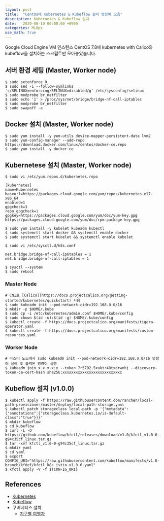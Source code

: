 ```yaml
---
layout: post
title:  "CentOs에 Kubernetes & Kubeflow 설치 명령어 모음"
description: Kubernetes & Kubeflow 설치
date:   2020-08-10 00:00:00 +0900
categories: MLOps
use_math: true
---
```


Google Cloud Engine VM 인스턴스 CentOS 7.8에 kubernetes with Calico와 kubeflow을 설치하는 스크립트만 모아놓았습니다.

## 서버 환경 세팅 (Master, Worker node)
```
$ sudo setenforce 0
$ sudo sed -i --follow-symlinks 's/SELINUX=enforcing/SELINUX=disabled/g' /etc/sysconfig/selinux
$ sudo modprobe br_netfilter
$ sudo echo '1' > /proc/sys/net/bridge/bridge-nf-call-iptables
$ sudo modprobe br_netfilter
$ sudo swapoff -a
```

## Docker 설치 (Master, Worker node)
```
$ sudo yum install -y yum-utils device-mapper-persistent-data lvm2
$ sudo yum-config-manager --add-repo https://download.docker.com/linux/centos/docker-ce.repo
$ sudo yum install -y docker-ce
```

## Kubernetese 설치 (Master, Worker node)
```
$ sudo vi /etc/yum.repos.d/kubernetes.repo

[kubernetes]
name=Kubernetes
baseurl=https://packages.cloud.google.com/yum/repos/kubernetes-el7-x86_64
enabled=1
gpgcheck=1
repo_gpgcheck=1
gpgkey=https://packages.cloud.google.com/yum/doc/yum-key.gpg https://packages.cloud.google.com/yum/doc/rpm-package-key.gpg
```
```
$ sudo yum install -y kubelet kubeadm kubectl
$ sudo systemctl start docker && systemctl enable docker
$ sudo systemctl start kubelet && systemctl enable kubelet 
```
```
$ sudo vi /etc/sysctl.d/k8s.conf

net.bridge.bridge-nf-call-ip6tables = 1
net.bridge.bridge-nf-call-iptables = 1
```
```
$ sysctl --system
$ sudo reboot
```

### Master Node
```
# CNI로 [Calico](https://docs.projectcalico.org/getting-started/kubernetes/quickstart) 사용
$ sudo kubeadm init --pod-network-cidr=192.168.0.0/16
$ mkdir -p $HOME/.kube
$ sudo cp -i /etc/kubernetes/admin.conf $HOME/.kube/config
$ sudo chown $(id -u):$(id -g) $HOME/.kube/config 
$ kubectl create -f https://docs.projectcalico.org/manifests/tigera-operator.yaml
$ kubectl create -f https://docs.projectcalico.org/manifests/custom-resources.yaml
```

### Worker Node
```
# 마스터 노드에서 sudo kubeadm init --pod-network-cidr=192.168.0.0/16 명령어 실행 후 출력된 명령어 실행
$ kubeadm join x.x.x.x:x --token 7r5792.5xuktr48txdrwnbj --discovery-token-ca-cert-hash sha256:xxxxxxxxxxxxxxxxxxxxxxxxxxx
```

## Kubeflow 설치 (v1.0.0)
```
$ kubectl apply -f https://raw.githubusercontent.com/rancher/local-path-provisioner/master/deploy/local-path-storage.yaml
$ kubectl patch storageclass local-path -p '{"metadata": {"annotations":{"storageclass.kubernetes.io/is-default-class":"true"}}}'
$ mkdir kubeflow
$ cd kubeflow
$ curl -L -O https://github.com/kubeflow/kfctl/releases/download/v1.0/kfctl_v1.0-0-g94c35cf_linux.tar.gz
$ tar -xvf kfctl_v1.0-0-g94c35cf_linux.tar.gz
$ mkdir yaml
$ cd yaml
$ export CONFIG_URI="https://raw.githubusercontent.com/kubeflow/manifests/v1.0-branch/kfdef/kfctl_k8s_istio.v1.0.0.yaml"
$ kfctl apply -V -f ${CONFIG_URI}
```

## References
- [Kubernetes](https://kubernetes.io/docs/home/)
- [Kubeflow](https://www.kubeflow.org/docs/)
- 쿠버네티스 설치
    - [지구별 여행자](https://www.kangwoo.kr/2020/02/17/pc%EC%97%90-kubeflow-%EC%84%A4%EC%B9%98%ED%95%98%EA%B8%B0-1%EB%B6%80-nvidia-%EB%93%9C%EB%9D%BC%EC%9D%B4%EB%B2%84-docker-%EC%84%A4%EC%B9%98%ED%95%98%EA%B8%B0/)